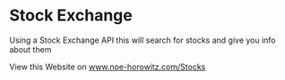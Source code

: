 # Stock Exchange
 Using a Stock Exchange API this will search for stocks and give you info about them
 
 View this Website on www.noe-horowitz.com/Stocks

